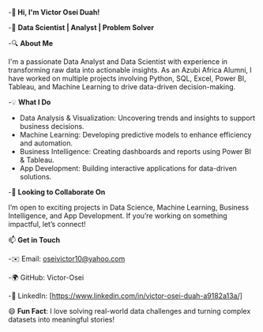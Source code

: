 -**👋 Hi, I'm Victor Osei Duah!**

-🚀 **Data Scientist | Analyst | Problem Solver**

-🔍 **About Me**

I'm a passionate Data Analyst and Data Scientist with experience in transforming raw data into actionable insights. As an Azubi Africa Alumni, I have worked on multiple projects involving Python, SQL, Excel, Power BI, Tableau, and Machine Learning to drive data-driven decision-making.

-💡 **What I Do**

- Data Analysis & Visualization: Uncovering trends and insights to support business decisions.
- Machine Learning: Developing predictive models to enhance efficiency and automation.
- Business Intelligence: Creating dashboards and reports using Power BI & Tableau.
- App Development: Building interactive applications for data-driven solutions.
  
-🤝 **Looking to Collaborate On**

I’m open to exciting projects in Data Science, Machine Learning, Business Intelligence, and App Development. If you’re working on something impactful, let’s connect!


📫 **Get in Touch**

-✉️ Email: oseivictor10@yahoo.com

-🌍 GitHub: Victor-Osei

-💼 LinkedIn: [https://www.linkedin.com/in/victor-osei-duah-a9182a13a/]


  😄 **Fun Fact**: I love solving real-world data challenges and turning complex datasets into meaningful stories!



<!---
Victor-Osei/Victor-Osei is a ✨ special ✨ repository because its `README.md` (this file) appears on your GitHub profile.
You can click the Preview link to take a look at your changes.
--->
